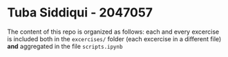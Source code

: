 # Tuba Siddiqui - 2047057
The content of this repo is organized as follows: each and every excercise is included both in the `excercises/` folder (each excercise in a different file) **and** aggregated in the file `scripts.ipynb`